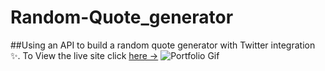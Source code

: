 # Random-Quote_generator
##Using an API to build a random quote generator with Twitter integration ✨.
To View the live site click [here &rarr;](https://gaurav-uk2001.github.io/Random-Quote_generator/)
![Portfolio Gif](/)
  
